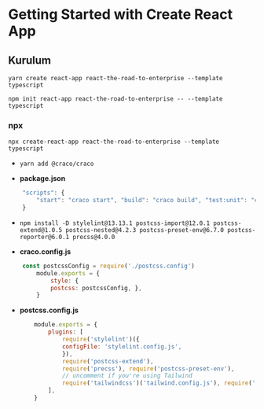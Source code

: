 # Getting Started with Create React App

## Kurulum
`yarn create react-app react-the-road-to-enterprise --template typescript`

`npm init react-app react-the-road-to-enterprise -- --template typescript` 

### npx
`npx create-react-app react-the-road-to-enterprise --template typescript`

- `yarn add @craco/craco`

- **package.json**
```js script
    "scripts": {
        "start": "craco start", "build": "craco build", "test:unit": "craco test"
    }
```
- `npm install -D stylelint@13.13.1 postcss-import@12.0.1 postcss-extend@1.0.5 postcss-nested@4.2.3 postcss-preset-env@6.7.0 postcss-reporter@6.0.1 precss@4.0.0`

- **craco.config.js**
```js script
    const postcssConfig = require('./postcss.config')
        module.exports = { 
            style: {
            postcss: postcssConfig, },
        }
```
- **postcss.config.js**
    ```js script
        module.exports = { 
            plugins: [
                require('stylelint')({
                configFile: 'stylelint.config.js',
                }),
                require('postcss-extend'),
                require('precss'), require('postcss-preset-env'),
                // uncomment if you're using Tailwind
                require('tailwindcss')('tailwind.config.js'), require('postcss-nested'), require('autoprefixer')(), require('postcss-reporter'),
            ], 
        }
    ```